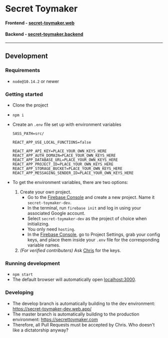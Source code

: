 # Secret Toymaker

#### Frontend - [secret-toymaker.web](https://github.com/nightzirch/secret-toymaker.web)

#### Backend - [secret-toymaker.backend](https://github.com/nightzirch/secret-toymaker.backend)

---

## Development

### Requirements

- `node@10.14.2` or newer

### Getting started

- Clone the project
- `npm i`
- Create an `.env` file set up with environment variables

  ```
  SASS_PATH=src/

  REACT_APP_USE_LOCAL_FUNCTIONS=false

  REACT_APP_API_KEY=PLACE_YOUR_OWN_KEYS_HERE
  REACT_APP_AUTH_DOMAIN=PLACE_YOUR_OWN_KEYS_HERE
  REACT_APP_DATABASE_URL=PLACE_YOUR_OWN_KEYS_HERE
  REACT_APP_PROJECT_ID=PLACE_YOUR_OWN_KEYS_HERE
  REACT_APP_STORAGE_BUCKET=PLACE_YOUR_OWN_KEYS_HERE
  REACT_APP_MESSAGING_SENDER_ID=PLACE_YOUR_OWN_KEYS_HERE
  ```

- To get the environment variables, there are two options:
  1. Create your own project.
     - Go to the [Firebase Console](https://console.firebase.google.com/) and create a new project. Name it `secret-toymaker-dev`.
     - In the terminal, run `firebase init` and log in using your associated Google account.
     - Select `secret-toymaker-dev` as the project of choice when initializing.
     - You only need `hosting`.
     - In the [Firebase Console](https://console.firebase.google.com/), go to Project Settings, grab your config keys, and place them inside your `.env` file for the corresponding variable names.
  2. _(For verified contributers)_ Ask [Chris](https://github.com/nightzirch) for the keys.

### Running development

- `npm start`
- The default browser will automatically open [localhost:3000](http://localhost:3000).

### Developing

- The develop branch is automatically building to the dev environment: https://secret-toymaker-dev.web.app/
- The master branch is automatically building to the production environment: https://secrettoymaker.com
- Therefore, all Pull Requests must be accepted by Chris. Who doesn't like a dictatorship anyway?
